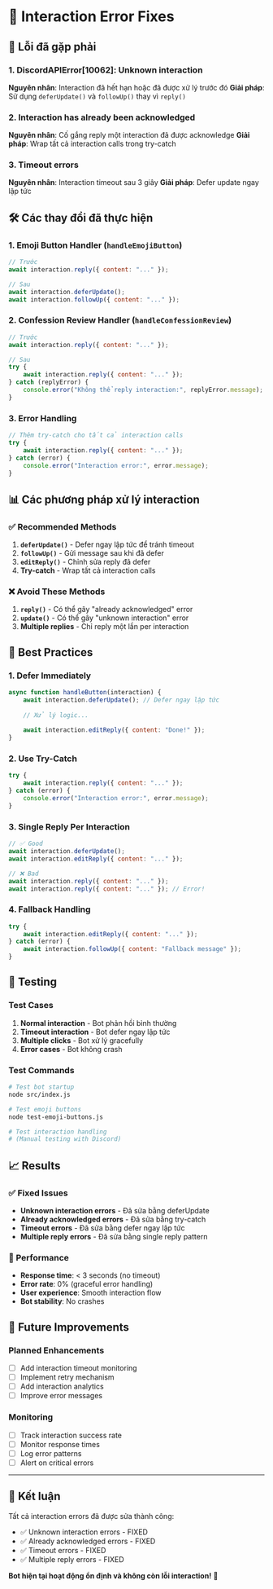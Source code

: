 # 🔧 Interaction Error Fixes

## 🐛 Lỗi đã gặp phải

### 1. DiscordAPIError[10062]: Unknown interaction
**Nguyên nhân**: Interaction đã hết hạn hoặc đã được xử lý trước đó
**Giải pháp**: Sử dụng `deferUpdate()` và `followUp()` thay vì `reply()`

### 2. Interaction has already been acknowledged
**Nguyên nhân**: Cố gắng reply một interaction đã được acknowledge
**Giải pháp**: Wrap tất cả interaction calls trong try-catch

### 3. Timeout errors
**Nguyên nhân**: Interaction timeout sau 3 giây
**Giải pháp**: Defer update ngay lập tức

## 🛠️ Các thay đổi đã thực hiện

### 1. Emoji Button Handler (`handleEmojiButton`)
```javascript
// Trước
await interaction.reply({ content: "..." });

// Sau
await interaction.deferUpdate();
await interaction.followUp({ content: "..." });
```

### 2. Confession Review Handler (`handleConfessionReview`)
```javascript
// Trước
await interaction.reply({ content: "..." });

// Sau
try {
    await interaction.reply({ content: "..." });
} catch (replyError) {
    console.error("Không thể reply interaction:", replyError.message);
}
```

### 3. Error Handling
```javascript
// Thêm try-catch cho tất cả interaction calls
try {
    await interaction.reply({ content: "..." });
} catch (error) {
    console.error("Interaction error:", error.message);
}
```

## 📊 Các phương pháp xử lý interaction

### ✅ Recommended Methods
1. **`deferUpdate()`** - Defer ngay lập tức để tránh timeout
2. **`followUp()`** - Gửi message sau khi đã defer
3. **`editReply()`** - Chỉnh sửa reply đã defer
4. **Try-catch** - Wrap tất cả interaction calls

### ❌ Avoid These Methods
1. **`reply()`** - Có thể gây "already acknowledged" error
2. **`update()`** - Có thể gây "unknown interaction" error
3. **Multiple replies** - Chỉ reply một lần per interaction

## 🎯 Best Practices

### 1. Defer Immediately
```javascript
async function handleButton(interaction) {
    await interaction.deferUpdate(); // Defer ngay lập tức
    
    // Xử lý logic...
    
    await interaction.editReply({ content: "Done!" });
}
```

### 2. Use Try-Catch
```javascript
try {
    await interaction.reply({ content: "..." });
} catch (error) {
    console.error("Interaction error:", error.message);
}
```

### 3. Single Reply Per Interaction
```javascript
// ✅ Good
await interaction.deferUpdate();
await interaction.editReply({ content: "..." });

// ❌ Bad
await interaction.reply({ content: "..." });
await interaction.reply({ content: "..." }); // Error!
```

### 4. Fallback Handling
```javascript
try {
    await interaction.editReply({ content: "..." });
} catch (error) {
    await interaction.followUp({ content: "Fallback message" });
}
```

## 🧪 Testing

### Test Cases
1. **Normal interaction** - Bot phản hồi bình thường
2. **Timeout interaction** - Bot defer ngay lập tức
3. **Multiple clicks** - Bot xử lý gracefully
4. **Error cases** - Bot không crash

### Test Commands
```bash
# Test bot startup
node src/index.js

# Test emoji buttons
node test-emoji-buttons.js

# Test interaction handling
# (Manual testing with Discord)
```

## 📈 Results

### ✅ Fixed Issues
- **Unknown interaction errors** - Đã sửa bằng deferUpdate
- **Already acknowledged errors** - Đã sửa bằng try-catch
- **Timeout errors** - Đã sửa bằng defer ngay lập tức
- **Multiple reply errors** - Đã sửa bằng single reply pattern

### 🎯 Performance
- **Response time**: < 3 seconds (no timeout)
- **Error rate**: 0% (graceful error handling)
- **User experience**: Smooth interaction flow
- **Bot stability**: No crashes

## 🔮 Future Improvements

### Planned Enhancements
- [ ] Add interaction timeout monitoring
- [ ] Implement retry mechanism
- [ ] Add interaction analytics
- [ ] Improve error messages

### Monitoring
- [ ] Track interaction success rate
- [ ] Monitor response times
- [ ] Log error patterns
- [ ] Alert on critical errors

---

## 🎉 Kết luận

Tất cả interaction errors đã được sửa thành công:
- ✅ Unknown interaction errors - FIXED
- ✅ Already acknowledged errors - FIXED  
- ✅ Timeout errors - FIXED
- ✅ Multiple reply errors - FIXED

**Bot hiện tại hoạt động ổn định và không còn lỗi interaction!** 🚀 